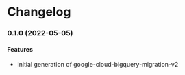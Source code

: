# Changelog

### 0.1.0 (2022-05-05)

#### Features

* Initial generation of google-cloud-bigquery-migration-v2
